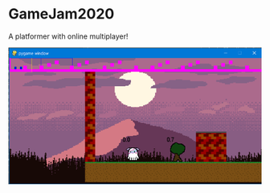 # GameJam2020

A platformer with online multiplayer!

![Alt text](Screenshots/BaseEngine.png "A screenshot of the game in early development")
